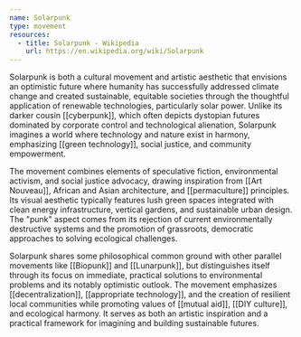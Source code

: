 ```yaml
---
name: Solarpunk
type: movement
resources:
  - title: Solarpunk - Wikipedia
    url: https://en.wikipedia.org/wiki/Solarpunk
---
```


Solarpunk is both a cultural movement and artistic aesthetic that envisions an optimistic future where humanity has successfully addressed climate change and created sustainable, equitable societies through the thoughtful application of renewable technologies, particularly solar power. Unlike its darker cousin [[cyberpunk]], which often depicts dystopian futures dominated by corporate control and technological alienation, Solarpunk imagines a world where technology and nature exist in harmony, emphasizing [[green technology]], social justice, and community empowerment.

The movement combines elements of speculative fiction, environmental activism, and social justice advocacy, drawing inspiration from [[Art Nouveau]], African and Asian architecture, and [[permaculture]] principles. Its visual aesthetic typically features lush green spaces integrated with clean energy infrastructure, vertical gardens, and sustainable urban design. The "punk" aspect comes from its rejection of current environmentally destructive systems and the promotion of grassroots, democratic approaches to solving ecological challenges.

Solarpunk shares some philosophical common ground with other parallel movements like [[Biopunk]] and [[Lunarpunk]], but distinguishes itself through its focus on immediate, practical solutions to environmental problems and its notably optimistic outlook. The movement emphasizes [[decentralization]], [[appropriate technology]], and the creation of resilient local communities while promoting values of [[mutual aid]], [[DIY culture]], and ecological harmony. It serves as both an artistic inspiration and a practical framework for imagining and building sustainable futures.
